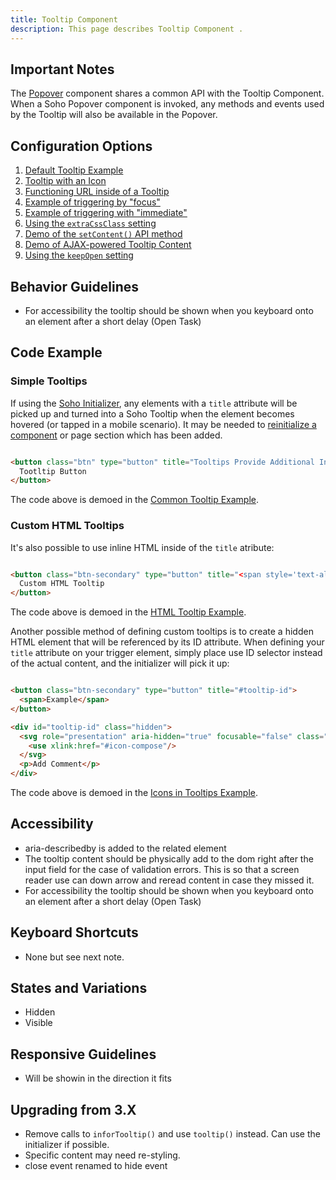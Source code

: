 ```yaml
---
title: Tooltip Component 
description: This page describes Tooltip Component .
---
```


## Important Notes

The [Popover]( ../components/popover) component shares a common API with the Tooltip Component.  When a Soho Popover component is invoked, any methods and events used by the Tooltip will also be available in the Popover.

## Configuration Options

1. [Default Tooltip Example]( ../components/tooltip/example-index)
2. [Tooltip with an Icon]( ../components/tooltip/example-icon-in-tooltip)
3. [Functioning URL inside of a Tooltip]( ../components/tooltip/example-url-in-tooltip)
4. [Example of triggering by "focus"]( ../components/tooltip/example-trigger-focus)
5. [Example of triggering with "immediate"]( ../components/tooltip/example-trigger-immediate)
6. [Using the `extraCssClass` setting]( ../components/tooltip/example-extra-css-class)
7. [Demo of the `setContent()` API method]( ../components/tooltip/example-setcontent-api)
8. [Demo of AJAX-powered Tooltip Content]( ../components/tooltip/example-ajax-tooltip)
9. [Using the `keepOpen` setting]( ../components/tooltip/example-keep-open)

## Behavior Guidelines

- For accessibility the tooltip should be shown when you keyboard onto an element after a short delay (Open Task)

## Code Example

### Simple Tooltips

If using the [Soho Initializer]( ../components/initialize), any elements with a `title` attribute will be picked up and turned into a Soho Tooltip when the element becomes hovered (or tapped in a mobile scenario). It may be needed to [reinitialize a component](https://soho.infor.com/index.php?p=component/getting-started) or page section which has been added.

```html

<button class="btn" type="button" title="Tooltips Provide Additional Information">
  Tootltip Button
</button>


```

The code above is demoed in the [Common Tooltip Example]( ../components/tooltip/example-index).

### Custom HTML Tooltips

It's also possible to use inline HTML inside of the `title` atribute:

```html

<button class="btn-secondary" type="button" title="<span style='text-align: right; display: inline-block;'><b style='line-height: 1.7em;'>Connected order</b><br>Tooltips Provide <br> <span style="color: #AFDC91;">Additional Information</span>.</span>">
  Custom HTML Tooltip
</button>


```

The code above is demoed in the [HTML Tooltip Example]( ../components/tooltip/example-html-tooltip).

Another possible method of defining custom tooltips is to create a hidden HTML element that will be referenced by its ID attribute.  When defining your `title` attribute on your trigger element, simply place use ID selector instead of the actual content, and the initializer will pick it up:

```html

<button class="btn-secondary" type="button" title="#tooltip-id">
  <span>Example</span>
</button>

<div id="tooltip-id" class="hidden">
  <svg role="presentation" aria-hidden="true" focusable="false" class="icon">
    <use xlink:href="#icon-compose"/>
  </svg>
  <p>Add Comment</p>
</div>


```

The code above is demoed in the [Icons in Tooltips Example]( ../components/tooltip/example-icon-in-tooltip).


## Accessibility

- aria-describedby is added to the related element
- The tooltip content should be physically add to the dom right after the input field for the case of validation errors. This is so that a screen reader use can down arrow and reread content in case they missed it.
- For accessibility the tooltip should be shown when you keyboard onto an element after a short delay (Open Task)

## Keyboard Shortcuts

- None but see next note.

## States and Variations

- Hidden
- Visible

## Responsive Guidelines

- Will be showin in the direction it fits

## Upgrading from 3.X

- Remove calls to `inforTooltip()` and use `tooltip()` instead. Can use the initializer if possible.
- Specific content may need re-styling.
- close event renamed to hide event
